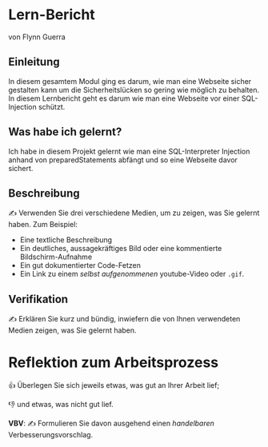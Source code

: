 # Lern-Bericht
von Flynn Guerra

## Einleitung

In diesem gesamtem Modul ging es darum, wie man eine Webseite sicher gestalten kann um die Sicherheitslücken so gering wie möglich zu behalten.
In diesem Lernbericht geht es darum wie man eine Webseite vor einer SQL-Injection schützt.

## Was habe ich gelernt?

Ich habe in diesem Projekt gelernt wie man eine SQL-Interpreter Injection anhand von preparedStatements abfängt und so eine Webseite davor sichert.

## Beschreibung

✍️ Verwenden Sie drei verschiedene Medien, um zu zeigen, was Sie gelernt haben. Zum Beispiel:

* Eine textliche Beschreibung
* Ein deutliches, aussagekräftiges Bild oder eine kommentierte Bildschirm-Aufnahme
* Ein gut dokumentierter Code-Fetzen
* Ein Link zu einem *selbst aufgenommenen* youtube-Video oder `.gif`.

## Verifikation

✍️ Erklären Sie kurz und bündig, inwiefern die von Ihnen verwendeten Medien zeigen, was Sie gelernt haben.

# Reflektion zum Arbeitsprozess

👍 Überlegen Sie sich jeweils etwas, was gut an Ihrer Arbeit lief; 

👎 und etwas, was nicht gut lief.

**VBV**: ✍️ Formulieren Sie davon ausgehend einen *handelbaren* Verbesserungsvorschlag.

